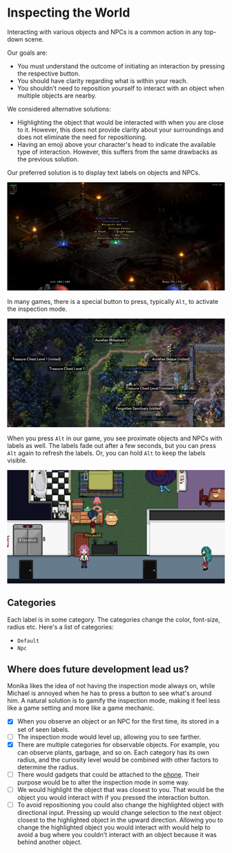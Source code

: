 # Inspecting the World

Interacting with various objects and NPCs is a common action in any top-down scene.

Our goals are:

- You must understand the outcome of initiating an interaction by pressing the respective button.
- You should have clarity regarding what is within your reach.
- You shouldn't need to reposition yourself to interact with an object when multiple objects are nearby.

We considered alternative solutions:

- Highlighting the object that would be interacted with when you are close to it. However, this does not provide clarity about your surroundings and does not eliminate the need for repositioning.
- Having an emoji above your character's head to indicate the available type of interaction. However, this suffers from the same drawbacks as the previous solution.

Our preferred solution is to display text labels on objects and NPCs.

![Diablo example with highlighted items](assets/diablo-inspect-items.png)

In many games, there is a special button to press, typically `Alt`, to activate the inspection mode.

![Songs of Conquest example with highlighted locations](assets/songs-of-conquest-inspect-world.png)

When you press `Alt` in our game, you see proximate objects and NPCs with labels as well.
The labels fade out after a few seconds, but you can press `Alt` again to refresh the labels.
Or, you can hold `Alt` to keep the labels visible.

![Don't Count The Sheep example](assets/dont-count-the-sheep-inspect-world.png)

## Categories

Each label is in some category.
The categories change the color, font-size, radius etc.
Here's a list of categories:

- `Default`
- `Npc`

## Where does future development lead us?

Monika likes the idea of not having the inspection mode always on, while Michael is annoyed when he has to press a button to see what's around him.
A natural solution is to gamify the inspection mode, making it feel less like a game setting and more like a game mechanic.

- [x] When you observe an object or an NPC for the first time, its stored in a set of seen labels.
- [ ] The inspection mode would level up, allowing you to see farther.
- [x] There are multiple categories for observable objects.
      For example, you can observe plants, garbage, and so on.
      Each category has its own radius, and the curiosity level would be combined with other factors to determine the radius.
- [ ] There would gadgets that could be attached to the [phone](phone.md).
      Their purpose would be to alter the inspection mode in some way.
- [ ] We would highlight the object that was closest to you.
      That would be the object you would interact with if you pressed the interaction button.
- [ ] To avoid repositioning you could also change the highlighted object with directional input.
      Pressing up would change selection to the next object closest to the highlighted object in the upward direction.
      Allowing you to change the highlighted object you would interact with would help to avoid a bug where you couldn't interact with an object because it was behind another object.
